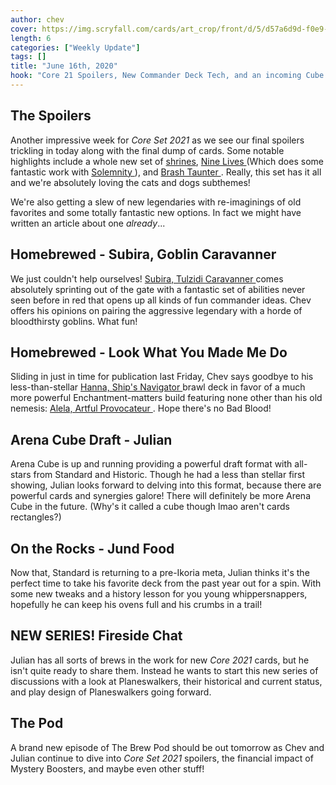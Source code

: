 ```yaml
---
author: chev
cover: https://img.scryfall.com/cards/art_crop/front/d/5/d57a6d9d-f0e9-4c5a-bacf-7a6c30d65b08.jpg?1583965675
length: 6
categories: ["Weekly Update"]
tags: []
title: "June 16th, 2020"
hook: "Core 21 Spoilers, New Commander Deck Tech, and an incoming Cube Draft!"
---
```

## The Spoilers
Another impressive week for *Core Set 2021* as we see our final spoilers trickling in today along with the final dump of cards. Some notable highlights include a whole new set of <a href="https://magic.wizards.com/en/articles/archive/making-magic/wait-theres-core-2020-06-15" target="_blank">shrines</a>, 
<a
	class="accented-link"
	target="_blank"
	href="https://scryfall.com/card/m21/28/nine-lives?utm_source=api"
	data-toggle="popover"
	data-placement="top"
	data-content="<img src='https://img.scryfall.com/cards/normal/front/e/7/e70b7a73-484e-48f1-944c-3d38866cdc20.jpg?1592235113' width=100% height=100%>">
	Nine Lives
</a> (Which does some fantastic work with 
<a
	class="accented-link"
	target="_blank"
	href="https://scryfall.com/card/hou/22/solemnity?utm_source=api"
	data-toggle="popover"
	data-placement="top"
	data-content="<img src='https://img.scryfall.com/cards/normal/front/0/a/0a71fb62-acbd-49f5-842f-0fc9fa48afea.jpg?1562788659' width=100% height=100%>">
	Solemnity
</a>), and 
<a
	class="accented-link"
	target="_blank"
	href="https://scryfall.com/card/m21/133/brash-taunter?utm_source=api"
	data-toggle="popover"
	data-placement="top"
	data-content="<img src='https://img.scryfall.com/cards/normal/front/e/b/ebb5e613-a803-42f3-840a-7089ac6b7e3d.jpg?1591930342' width=100% height=100%>">
	Brash Taunter
</a>. Really, this set has it all and we're absolutely loving the cats and dogs subthemes!

We're also getting a slew of new legendaries with re-imaginings of old favorites and some totally fantastic new options. In fact we might have written an article about one *already*...

## Homebrewed - Subira, Goblin Caravanner
We just couldn't help ourselves! 
<a
	class="accented-link"
	target="_blank"
	href="https://scryfall.com/card/m21/162/subira-tulzidi-caravanner?utm_source=api"
	data-toggle="popover"
	data-placement="top"
	data-content="<img src='https://img.scryfall.com/cards/normal/front/0/3/034b8d6d-95ea-434a-967a-e6675a7ce88a.jpg?1591972641' width=100% height=100%>">
	Subira, Tulzidi Caravanner
</a> comes absolutely sprinting out of the gate with a fantastic set of abilities never seen before in red that opens up all kinds of fun commander ideas. Chev offers his opinions on pairing the aggressive legendary with a horde of bloodthirsty goblins. What fun!

## Homebrewed - Look What You Made Me Do
Sliding in just in time for publication last Friday, Chev says goodbye to his less-than-stellar 
<a
	class="accented-link"
	target="_blank"
	href="https://scryfall.com/card/a25/206/hanna-ships-navigator?utm_source=api"
	data-toggle="popover"
	data-placement="top"
	data-content="<img src='https://img.scryfall.com/cards/normal/front/f/e/feed9d83-cbf4-4ebe-af20-915752233fc9.jpg?1562443297' width=100% height=100%>">
	Hanna, Ship's Navigator
</a> brawl deck in favor of a much more powerful Enchantment-matters build featuring none other than his old nemesis: 
<a
	class="accented-link"
	target="_blank"
	href="https://scryfall.com/card/eld/324/alela-artful-provocateur?utm_source=api"
	data-toggle="popover"
	data-placement="top"
	data-content="<img src='https://img.scryfall.com/cards/normal/front/7/2/726e7dc5-2089-4758-93e1-79212aedf75f.jpg?1591605150' width=100% height=100%>">
	Alela, Artful Provocateur
</a>. Hope there's no Bad Blood!

## Arena Cube Draft - Julian
Arena Cube is up and running providing a powerful draft format with all-stars from Standard and Historic. Though he had a less than stellar first showing, Julian looks forward to delving into this format, because there are powerful cards and synergies galore! There will definitely be more Arena Cube in the future. (Why's it called a cube though lmao aren't cards rectangles?)

## On the Rocks - Jund Food
Now that, Standard is returning to a pre-Ikoria meta, Julian thinks it's the perfect time to take his favorite deck from the past year out for a spin. With some new tweaks and a history lesson for you young whippersnappers, hopefully he can keep his ovens full and his crumbs in a trail!

## NEW SERIES! Fireside Chat
Julian has all sorts of brews in the work for new *Core 2021* cards, but he isn't quite ready to share them. Instead he wants to start this new series of discussions with a look at Planeswalkers, their historical and current status, and play design of Planeswalkers going forward.

## The Pod
A brand new episode of The Brew Pod should be out tomorrow as Chev and Julian continue to dive into *Core Set 2021* spoilers, the financial impact of Mystery Boosters, and maybe even other stuff!
